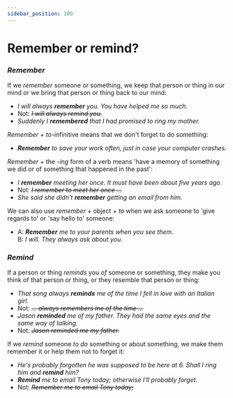 ```yaml
---
sidebar_position: 109
---
```


# Remember or remind?

### *Remember*

If we *remember* someone or something, we keep that person or thing in our mind or we bring that person or thing back to our mind:

- *I will always **remember** you. You have helped me so much.*
- Not: *~~I will always remind you.~~*
- *Suddenly I **remembered** that I had promised to ring my mother.*

*Remember + to*-infinitive means that we don't forget to do something:

- ***Remember** to save your work often, just in case your computer crashes.*

*Remember* \+ the *\-ing* form of a verb means 'have a memory of something we did or of something that happened in the past':

- *I **remember** meeting her once. It must have been about five years ago.*
- Not: *~~I remember to meet her once ...~~*
- *She said she didn't **remember** getting an email from him.*

We can also use *remember* + object + *to* when we ask someone to 'give regards to' or 'say hello to' someone:

- A: ***Remember** me to* *your parents when you see them*.  
  B: *I will. They always ask about you*.

### *Remind*

If a person or thing *reminds* you *of* someone or something, they make you think of that person or thing, or they resemble that person or thing:

- *That song always **reminds** me of the time I fell in love with an Italian girl.*
- Not: *~~... always remembers me of the time ...~~*
- *Jason **reminded** me of my father. They had the same eyes and the same way of talking.*
- Not: *~~Jason reminded me my father.~~*

If we *remind* someone *to do* something or about something, we make them remember it or help them not to forget it:

- *He's probably forgotten he was supposed to be here at 6. Shall I ring him and **remind** him?*
- ***Remind** me to email Tony today; otherwise I'll probably forget.*
- Not: *~~Remember me to email Tony today;~~*
